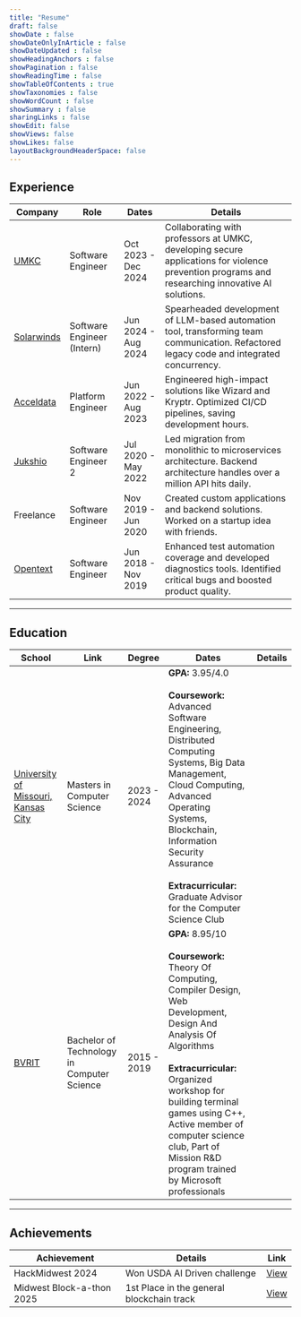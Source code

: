 ```yaml
---
title: "Resume"
draft: false
showDate : false
showDateOnlyInArticle : false
showDateUpdated : false
showHeadingAnchors : false
showPagination : false
showReadingTime : false
showTableOfContents : true
showTaxonomies : false 
showWordCount : false
showSummary : false
sharingLinks : false
showEdit: false
showViews: false
showLikes: false
layoutBackgroundHeaderSpace: false
---
```


## Experience

<table>
    <thead>
        <tr>
            <th>Company</th>
            <th>Role</th>
            <th>Dates</th>
            <th>Details</th>
        </tr>
    </thead>
    <tbody>
        <tr>
            <td><a href="https://dsaic.umkc.edu/" target="_blank">UMKC</a></td>
            <td>Software Engineer</td>
            <td>Oct 2023 - Dec 2024</td>
            <td>
                Collaborating with professors at UMKC, developing secure applications for violence prevention programs and researching innovative AI solutions.
            </td>
        </tr>
        <tr>
            <td><a href="https://www.solarwinds.com/" target="_blank">Solarwinds</a></td>
            <td>Software Engineer (Intern)</td>
            <td>Jun 2024 - Aug 2024</td>
            <td>
                Spearheaded development of LLM-based automation tool, transforming team communication. Refactored legacy code and integrated concurrency.
            </td>
        </tr>
        <tr>
            <td><a href="https://www.acceldata.io/" target="_blank">Acceldata</a></td>
            <td>Platform Engineer</td>
            <td>Jun 2022 - Aug 2023</td>
            <td>
                Engineered high-impact solutions like Wizard and Kryptr. Optimized CI/CD pipelines, saving development hours.
            </td>
        </tr>
        <tr>
            <td><a href="https://www.jukshio.com/" target="_blank">Jukshio</a></td>
            <td>Software Engineer 2</td>
            <td>Jul 2020 - May 2022</td>
            <td>
                Led migration from monolithic to microservices architecture. Backend architecture handles over a million API hits daily.
            </td>
        </tr>
        <tr>
            <td>Freelance</td>
            <td>Software Engineer</td>
            <td>Nov 2019 - Jun 2020</td>
            <td>
                Created custom applications and backend solutions. Worked on a startup idea with friends.
            </td>
        </tr>
        <tr>
            <td><a href="https://www.opentext.com/" target="_blank">Opentext</a></td>
            <td>Software Engineer</td>
            <td>Jun 2018 - Nov 2019</td>
            <td>
                Enhanced test automation coverage and developed diagnostics tools. Identified critical bugs and boosted product quality.
            </td>
        </tr>
    </tbody>
</table>

---

## Education

<table>
    <thead>
        <tr>
            <th>School</th>
            <th>Link</th>
            <th>Degree</th>
            <th>Dates</th>
            <th>Details</th>
        </tr>
    </thead>
    <tbody>
        <tr>
            <td><a href="https://www.umkc.edu/" target="_blank">University of Missouri, Kansas City</a></td>
            <td>Masters in Computer Science</td>
            <td>2023 - 2024</td>
            <td>
                <strong>GPA:</strong> 3.95/4.0
                <br><br>
                <strong>Coursework:</strong> Advanced Software Engineering, Distributed Computing Systems, Big Data Management, Cloud Computing, Advanced Operating Systems, Blockchain, Information Security Assurance
                <br><br>
                <strong>Extracurricular:</strong> Graduate Advisor for the Computer Science Club
            </td>
        </tr>
        <tr>
            <td><a href="https://bvrit.ac.in/" target="_blank">BVRIT</a></td>
            <td>Bachelor of Technology in Computer Science</td>
            <td>2015 - 2019</td>
            <td>
                <strong>GPA:</strong> 8.95/10
                <br><br>
                <strong>Coursework:</strong> Theory Of Computing, Compiler Design, Web Development, Design And Analysis Of Algorithms
                <br><br>
                <strong>Extracurricular:</strong> Organized workshop for building terminal games using C++, Active member of computer science club, Part of Mission R&D program trained by Microsoft professionals
            </td>
        </tr>
    </tbody>
</table>

---

## Achievements

<table>
    <thead>
        <tr>
            <th>Achievement</th>
            <th>Details</th>
            <th>Link</th>
        </tr>
    </thead>
    <tbody>
        <tr>
            <td>HackMidwest 2024</td>
            <td>Won USDA AI Driven challenge</td>
            <td><a href="https://www.linkedin.com/posts/rahulmysore23_hackmidwest2024-usdachallenge-agriculturaltech-activity-7248075478459113472-f4G7" target="_blank">View</a></td>
        </tr>
        <tr>
            <td>Midwest Block-a-thon 2025</td>
            <td>1st Place in the general blockchain track</td>
            <td><a href="https://devpost.com/software/block-a-tick" target="_blank">View</a></td>
        </tr>
    </tbody>
</table>
